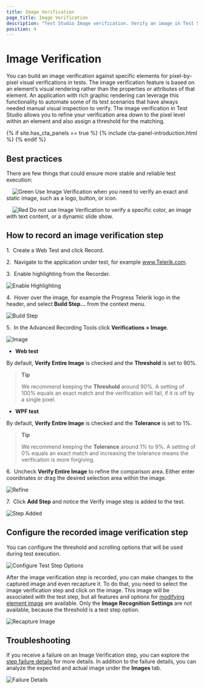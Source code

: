 ```yaml
---
title: Image Verification
page_title: Image Verification
description: "Test Studio Image verification. Verify an image in Test Studio test run. Verify image across browsers and machines."
position: 4
---
```

# Image Verification

You can build an image verification against specific elements for pixel-by-pixel visual verifications in tests. The image verification feature is based on an element’s visual rendering rather than the properties or attributes of that element. An application with rich graphic rendering can leverage this functionality to automate some of its test scenarios that have always needed manual visual inspection to verify. The image verification in Test Studio allows you to refine your verification area down to the pixel level within an element and also assign a threshold for the matching.

{% if site.has_cta_panels == true %}
{% include cta-panel-introduction.html %}
{% endif %}

## Best practices

There are few things that could ensure more stable and reliable test execution:

&nbsp; &nbsp; ![Green][1] Use Image Verification when you need to verify an exact and static image, such as a logo, button, or icon. 

&nbsp; &nbsp; ![Red][2] Do not use Image Verification to verify a specific color, an image with text content, or a dynamic slide show.

## How to record an image verification step

1.&nbsp; Create a Web Test and click Record.

2.&nbsp; Navigate to the application under test, for example www.Telerik.com.

3.&nbsp; Enable highlighting from the Recorder.

![Enable Highlighting][3]

4.&nbsp; Hover over the image, for example the Progress Telerik logo in the header, and select **Build Step...** from the context menu.

![Build Step][4]

5.&nbsp; In the Advanced Recording Tools click **Verifications > Image**.

![Image][5]

* __Web test__

By default, **Verify Entire Image** is checked and the **Threshold** is set to 90%.

> **Tip**
>
> We recommend keeping the __Threshold__ around 90%. A setting of 100% equals an exact match and the verification will fail, if it is off by a single pixel.

* __WPF test__

By default, **Verify Entire Image** is checked and the **Tolerance** is set to 1%.

> **Tip**
>
> We recommend keeping the __Tolerance__ around 1% to 9%. A setting of 0% equals an exact match and increasing the tolerance means the verification is more forgiving.

6.&nbsp; Uncheck **Verify Entire Image** to refine the comparison area. Either enter coordinates or drag the desired selection area within the image.

![Refine][6]

7.&nbsp; Click **Add Step** and notice the Verify image step is added to the test.

![Step Added][7]

## Configure the recorded image verification step

You can configure the threshold and scrolling options that will be used during test execution.

![Configure Test Step Options][8]

After the image verification step is recorded, you can make changes to the captured image and even recapture it. To do that, you need to select the image verification step and click on the image. This image will be associated with the test step, but all features and options for <a href="/features/elements-explorer/find-element-by-image#image-usage-details" target="_blank">modifying element image</a> are available. Only the **Image Recognition Settings** are not available, because the threshold is a test step option.

![Recapture Image][9]

## Troubleshooting

If you receive a failure on an Image Verification step, you can explore the <a href="/general-information/test-results/step-failure-details" target="_blank">step failure details</a> for more details. In addition to the failure details, you can analyze the expected and actual image under the **Images** tab.

![Failure Details][10]

[1]: /img/features/recorder/advanced-recording-tools/element-steps/verifications/image-verification/fig1.png
[2]: /img/features/recorder/advanced-recording-tools/element-steps/verifications/image-verification/fig2.png
[3]: /img/features/recorder/advanced-recording-tools/element-steps/verifications/image-verification/fig3.png
[4]: /img/features/recorder/advanced-recording-tools/element-steps/verifications/image-verification/fig4.png
[5]: /img/features/recorder/advanced-recording-tools/element-steps/verifications/image-verification/fig5.png
[6]: /img/features/recorder/advanced-recording-tools/element-steps/verifications/image-verification/fig6.png
[7]: /img/features/recorder/advanced-recording-tools/element-steps/verifications/image-verification/fig7.png
[8]: /img/features/recorder/advanced-recording-tools/element-steps/verifications/image-verification/fig8.png
[9]: /img/features/recorder/advanced-recording-tools/element-steps/verifications/image-verification/gif9.gif
[10]: /img/features/recorder/advanced-recording-tools/element-steps/verifications/image-verification/fig10.png
